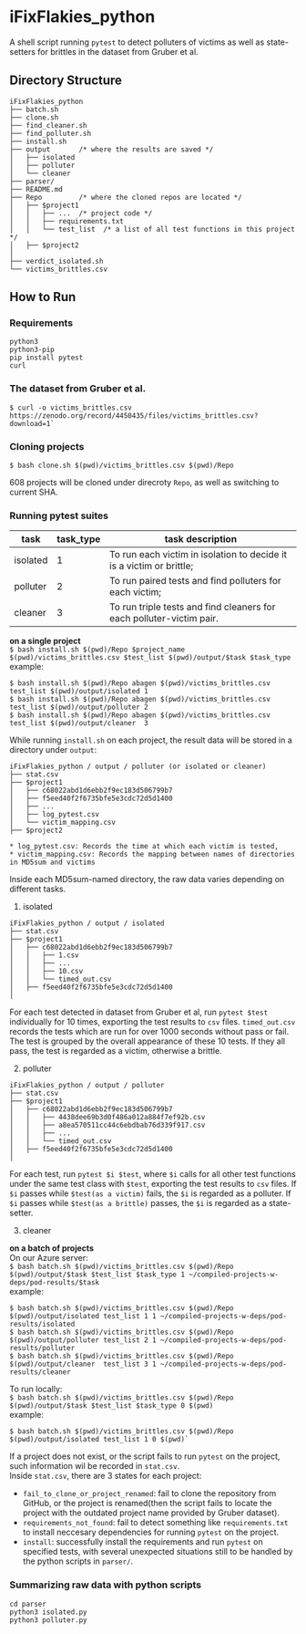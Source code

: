 # iFixFlakies_python
A shell script running `pytest` to detect polluters of victims as well as state-setters for brittles in the dataset from Gruber et al.  

## Directory Structure
```
iFixFlakies_python    
├── batch.sh  
├── clone.sh  
├── find_cleaner.sh  
├── find_polluter.sh  
├── install.sh  
├── output       /* where the results are saved */  
│   ├── isolated  
│   ├── polluter
│   └── cleaner
├── parser/
├── README.md  
├── Repo         /* where the cloned repos are located */  
│   ├── $project1 
│   │   ├── ...  /* project code */  
│   │   ├── requirements.txt  
│   │   └── test_list  /* a list of all test functions in this project */  
│   ├── $project2
│  
├── verdict_isolated.sh  
└── victims_brittles.csv  
```

## How to Run

### Requirements
```
python3
python3-pip
pip install pytest
curl
```

### The dataset from Gruber et al.
```
$ curl -o victims_brittles.csv https://zenodo.org/record/4450435/files/victims_brittles.csv?download=1`
```

### Cloning projects
```
$ bash clone.sh $(pwd)/victims_brittles.csv $(pwd)/Repo
```  
608 projects will be cloned under direcroty `Repo`, as well as switching to current SHA.  

### Running pytest suites
| task     | task_type | task description |
| -------- | --------- | ------------------------------------------------------------ |
| isolated | 1         | To run each victim in isolation to decide it is a victim or brittle; |
| polluter | 2         | To run paired tests and find polluters for each victim;      |
| cleaner  | 3         | To run triple tests and find cleaners for each polluter-victim pair. |


**on a single project**  
`$ bash install.sh $(pwd)/Repo $project_name $(pwd)/victims_brittles.csv $test_list $(pwd)/output/$task $task_type`  
example:   
```
$ bash install.sh $(pwd)/Repo abagen $(pwd)/victims_brittles.csv test_list $(pwd)/output/isolated 1
$ bash install.sh $(pwd)/Repo abagen $(pwd)/victims_brittles.csv test_list $(pwd)/output/polluter 2
$ bash install.sh $(pwd)/Repo abagen $(pwd)/victims_brittles.csv test_list $(pwd)/output/cleaner  3
```  
  
While running `install.sh` on each project, the result data will be stored in a directory under `output`:  
```
iFixFlakies_python / output / polluter (or isolated or cleaner)
├── stat.csv
├── $project1
│   ├── c68022abd1d6ebb2f9ec183d506799b7
│   ├── f5eed40f2f6735bfe5e3cdc72d5d1400
│   ├── ...
│   ├── log_pytest.csv
│   └── victim_mapping.csv
├── $project2

* log_pytest.csv: Records the time at which each victim is tested,
* victim_mapping.csv: Records the mapping between names of directories in MD5sum and victims
```
  
Inside each MD5sum-named directory, the raw data varies depending on different tasks.  
 1. isolated
 ```
 iFixFlakies_python / output / isolated
 ├── stat.csv
 ├── $project1
 │   ├── c68022abd1d6ebb2f9ec183d506799b7
 │   │   ├── 1.csv
 │   │   ├── ...
 │   │   ├── 10.csv
 │   │   └── timed_out.csv
 │   ├── f5eed40f2f6735bfe5e3cdc72d5d1400
 │   
 ```
 For each test detected in dataset from Gruber et al, run `pytest $test` individually for 10 times, exporting the test results to `csv` files. `timed_out.csv` records the tests which are run for over 1000 seconds without pass or fail. The test is grouped by the overall appearance of these 10 tests. If they all pass, the test is regarded as a victim, otherwise a brittle.  

 2. polluter 
 ```
 iFixFlakies_python / output / polluter
 ├── stat.csv
 ├── $project1
 │   ├── c68022abd1d6ebb2f9ec183d506799b7
 │   │   ├── 4438dee69b3d0f486a012a884f7ef92b.csv
 │   │   ├── a8ea570511cc44c6ebdbab76d339f917.csv
 │   │   ├── ...
 │   │   └── timed_out.csv
 │   ├── f5eed40f2f6735bfe5e3cdc72d5d1400
 │   
 ```
 For each test, run `pytest $i $test`, where `$i` calls for all other test functions under the same test class with `$test`, exporting the test results to `csv` files. If `$i` passes while `$test(as a victim)` fails, the `$i` is regarded as a polluter. If `$i` passes while `$test(as a brittle)` passes, the `$i` is regarded as a state-setter.  

 3. cleaner

**on a batch of projects**  
On our Azure server:  
`$ bash batch.sh $(pwd)/victims_brittles.csv $(pwd)/Repo $(pwd)/output/$task $test_list $task_type 1 ~/compiled-projects-w-deps/pod-results/$task`  
example:   
```
$ bash batch.sh $(pwd)/victims_brittles.csv $(pwd)/Repo $(pwd)/output/isolated test_list 1 1 ~/compiled-projects-w-deps/pod-results/isolated
$ bash batch.sh $(pwd)/victims_brittles.csv $(pwd)/Repo $(pwd)/output/polluter test_list 2 1 ~/compiled-projects-w-deps/pod-results/polluter
$ bash batch.sh $(pwd)/victims_brittles.csv $(pwd)/Repo $(pwd)/output/cleaner  test_list 3 1 ~/compiled-projects-w-deps/pod-results/cleaner
```  

To run locally:  
`$ bash batch.sh $(pwd)/victims_brittles.csv $(pwd)/Repo $(pwd)/output/$task $test_list $task_type 0 $(pwd)`  
example: 
```
$ bash batch.sh $(pwd)/victims_brittles.csv $(pwd)/Repo $(pwd)/output/isolated test_list 1 0 $(pwd)`
```
  
If a project does not exist, or the script fails to run `pytest` on the project, such information wil be recorded in `stat.csv`.  
Inside `stat.csv`, there are 3 states for each project:
 - `fail_to_clone_or_project_renamed`: fail to clone the repository from GitHub, or the project is renamed(then the script fails to locate the project with the outdated project name provided by Gruber dataset).
 - `requirements_not_found`: fail to detect something like `requirements.txt` to install neccesary dependencies for running `pytest` on the project.
 - `install`: successfully install the requirements and run `pytest` on specified tests, with several unexpected situations still to be handled by the python scripts in `parser/`.
 
 
### Summarizing raw data with python scripts
```
cd parser
python3 isolated.py 
python3 polluter.py
```